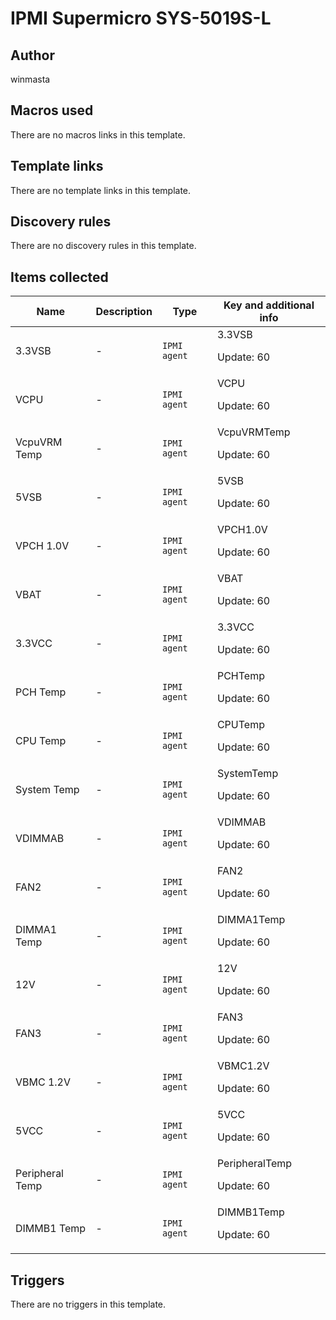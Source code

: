 # IPMI Supermicro SYS-5019S-L

## Author

winmasta

## Macros used

There are no macros links in this template.

## Template links

There are no template links in this template.

## Discovery rules

There are no discovery rules in this template.

## Items collected

|Name|Description|Type|Key and additional info|
|----|-----------|----|----|
|3.3VSB|<p>-</p>|`IPMI agent`|3.3VSB<p>Update: 60</p>|
|VCPU|<p>-</p>|`IPMI agent`|VCPU<p>Update: 60</p>|
|VcpuVRM Temp|<p>-</p>|`IPMI agent`|VcpuVRMTemp<p>Update: 60</p>|
|5VSB|<p>-</p>|`IPMI agent`|5VSB<p>Update: 60</p>|
|VPCH 1.0V|<p>-</p>|`IPMI agent`|VPCH1.0V<p>Update: 60</p>|
|VBAT|<p>-</p>|`IPMI agent`|VBAT<p>Update: 60</p>|
|3.3VCC|<p>-</p>|`IPMI agent`|3.3VCC<p>Update: 60</p>|
|PCH Temp|<p>-</p>|`IPMI agent`|PCHTemp<p>Update: 60</p>|
|CPU Temp|<p>-</p>|`IPMI agent`|CPUTemp<p>Update: 60</p>|
|System Temp|<p>-</p>|`IPMI agent`|SystemTemp<p>Update: 60</p>|
|VDIMMAB|<p>-</p>|`IPMI agent`|VDIMMAB<p>Update: 60</p>|
|FAN2|<p>-</p>|`IPMI agent`|FAN2<p>Update: 60</p>|
|DIMMA1 Temp|<p>-</p>|`IPMI agent`|DIMMA1Temp<p>Update: 60</p>|
|12V|<p>-</p>|`IPMI agent`|12V<p>Update: 60</p>|
|FAN3|<p>-</p>|`IPMI agent`|FAN3<p>Update: 60</p>|
|VBMC 1.2V|<p>-</p>|`IPMI agent`|VBMC1.2V<p>Update: 60</p>|
|5VCC|<p>-</p>|`IPMI agent`|5VCC<p>Update: 60</p>|
|Peripheral Temp|<p>-</p>|`IPMI agent`|PeripheralTemp<p>Update: 60</p>|
|DIMMB1 Temp|<p>-</p>|`IPMI agent`|DIMMB1Temp<p>Update: 60</p>|


## Triggers

There are no triggers in this template.

